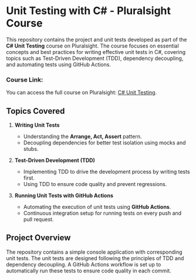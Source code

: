 # Unit Testing with C# - Pluralsight Course

This repository contains the project and unit tests developed as part of the **C# Unit Testing** course on Pluralsight. The course focuses on essential concepts and best practices for writing effective unit tests in C#, covering topics such as Test-Driven Development (TDD), dependency decoupling, and automating tests using GitHub Actions.

### Course Link:
You can access the full course on Pluralsight: [C# Unit Testing](https://app.pluralsight.com/library/courses/c-sharp-10-unit-testing/table-of-contents).

## Topics Covered

1. **Writing Unit Tests**  
   - Understanding the **Arrange, Act, Assert** pattern.
   - Decoupling dependencies for better test isolation using mocks and stubs.

2. **Test-Driven Development (TDD)**  
   - Implementing TDD to drive the development process by writing tests first.
   - Using TDD to ensure code quality and prevent regressions.

3. **Running Unit Tests with GitHub Actions**  
   - Automating the execution of unit tests using **GitHub Actions**.
   - Continuous integration setup for running tests on every push and pull request.

## Project Overview

The repository contains a simple console application with corresponding unit tests. The unit tests are designed following the principles of TDD and dependency decoupling. A GitHub Actions workflow is set up to automatically run these tests to ensure code quality in each commit.


